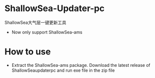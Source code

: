 # ShallowSea-Updater-pc
ShallowSea大气层一键更新工具

* Now only support ShallowSea-ams

# How to use
* Extract the ShallowSea-ams package. Download the latest release of ShallowSeaupdaterpc and run exe file in the zip file
